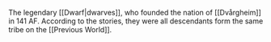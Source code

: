The legendary [[Dwarf|dwarves]], who founded the nation of [[Dvårgheim]] in 141 AF.  According to the stories, they were all descendants form the same tribe on the [[Previous World]].